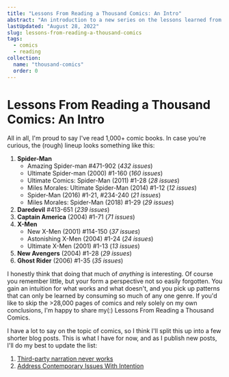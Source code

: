 ```yaml
---
title: "Lessons From Reading a Thousand Comics: An Intro"
abstract: "An introduction to a new series on the lessons learned from 1,000+ comics"
lastUpdated: "August 28, 2022"
slug: lessons-from-reading-a-thousand-comics
tags:
  - comics
  - reading
collection:
  name: "thousand-comics"
  order: 0
---
```


# Lessons From Reading a Thousand Comics: An Intro

All in all, I'm proud to say I've read 1,000+ comic books. In case you're curious, the (rough) lineup looks something like this:

1. **Spider-Man**
   - Amazing Spider-man #471-902 (_432 issues_)
   - Ultimate Spider-man (2000) #1-160 (_160 issues_)
   - Ultimate Comics: Spider-Man (2011) #1-28 (_28 issues_)
   - Miles Morales: Ultimate Spider-Man (2014) #1-12 (_12 issues_)
   - Spider-Man (2016) #1-21, #234-240 (_21 issues_)
   - Miles Morales: Spider-Man (2018) #1-29 (_29 issues_)
1. **Daredevil** #413-651 (_239 issues_)
1. **Captain America** (2004) #1-71 (_71 issues_)
1. **X-Men**
   - New X-Men (2001) #114-150 (_37 issues_)
   - Astonishing X-Men (2004) #1-24 (_24 issues_)
   - Ultimate X-Men (2001) #1-13 (_13 issues_)
1. **New Avengers** (2004) #1-28 (_29 issues_)
1. **Ghost Rider** (2006) #1-35 (_35 issues_)

I honestly think that doing that much of _anything_ is interesting. Of course you remember little, but your form a perspective not so easily forgotten. You gain an intuition for what works and what doesn't, and you pick up patterns that can only be learned by consuming so much of any one genre. If you'd like to skip the >28,000 pages of comics and rely solely on my own conclusions, I'm happy to share my(:) Lessons From Reading a Thousand Comics.

I have a lot to say on the topic of comics, so I think I'll split this up into a few shorter blog posts. This is what I have for now, and as I publish new posts, I'll do my best to update the list:

1. [Third-party narration never works](https://elanmed.dev/blog/third-party-narration-never-works)
1. [Address Contemporary Issues With Intention](https://elanmed.dev/blog/address-contemporary-issues-with-intention)
